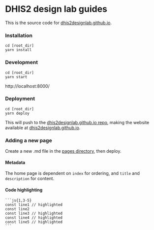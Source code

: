 # DHIS2 design lab guides

This is the source code for [dhis2designlab.github.io](https://dhis2designlab.github.io/).

### Installation
```
cd [root_dir]
yarn install
```

### Development
```
cd [root_dir]
yarn start
```
http://localhost:8000/

### Deployment
```
cd [root_dir]
yarn deploy
```
This will push to the [dhis2designlab.github.io repo](https://github.com/dhis2designlab/dhis2designlab.github.io),
making the website available at [dhis2designlab.github.io](https://dhis2designlab.github.io/).

### Adding a new page
Create a new .md file in the [pages directory](pages), then deploy.

#### Metadata
The home page is dependent on `index` for ordering, and `title` and `description` for content.

#### Code highlighting
    ```js{1,3-5}
    const line1 // highlighted
    const line2
    const line3 // highlighted
    const line4 // highlighted
    const line5 // highlighted
    ```
